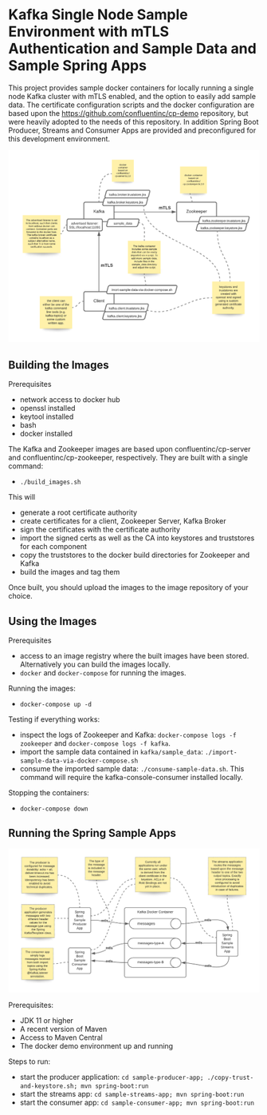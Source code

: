 # Kafka Single Node Sample Environment with mTLS Authentication and Sample Data and Sample Spring Apps

This project provides sample docker containers for locally running a single node Kafka cluster with mTLS enabled, and the option to easily add sample data. 
The certificate configuration scripts and the docker configuration are based upon the https://github.com/confluentinc/cp-demo repository, but were heavily adopted to the needs of this repository. 
In addition Spring Boot Producer, Streams and Consumer Apps are provided and preconfigured for this development environment. 

![Overview](Docker-MTLS-Setup.png?raw=true "Overview")

## Building the Images

Prerequisites

- network access to docker hub
- openssl installed
- keytool installed
- bash 
- docker installed

The Kafka and Zookeeper images are based upon confluentinc/cp-server and confluentinc/cp-zookeeper, respectively.
They are built with a single command: 

- `./build_images.sh`

This will 
- generate a root certificate authority 
- create certificates for a client, Zookeeper Server, Kafka Broker
- sign the certificates with the certificate authority
- import the signed certs as well as the CA into keystores and truststores for each component
- copy the truststores to the docker build directories for Zookeeper and Kafka
- build the images and tag them 

Once built, you should upload the images to the image repository of your choice. 

## Using the Images

Prerequisites

- access to an image registry where the built images have been stored. Alternatively you can build the images locally. 
- `docker` and `docker-compose` for running the images. 

Running the images:

- `docker-compose up -d`

Testing if everything works: 

- inspect the logs of Zookeeper and Kafka: `docker-compose logs -f zookeeper` and `docker-compose logs -f kafka`.
- import the sample data contained in `kafka/sample_data`: `./import-sample-data-via-docker-compose.sh`
- consume the imported sample data: `./consume-sample-data.sh`. This command will require the kafka-console-consumer installed locally. 

Stopping the containers: 

- `docker-compose down`

## Running the Spring Sample Apps

![Overview](Spring-Kafka-Docker-Sample-Apps-mTLS.png?raw=true "Overview")

Prerequisites: 

- JDK 11 or higher
- A recent version of Maven
- Access to Maven Central 
- The docker demo environment up and running

Steps to run: 

- start the producer application: `cd sample-producer-app; ./copy-trust-and-keystore.sh; mvn spring-boot:run`
- start the streams app: `cd sample-streams-app; mvn spring-boot:run`
- start the consumer app: `cd sample-consumer-app; mvn spring-boot:run`
